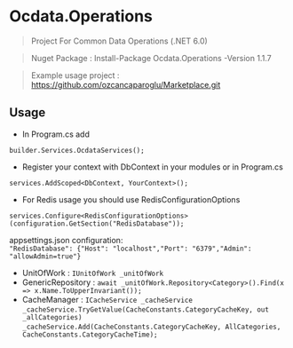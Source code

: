 # Ocdata.Operations

> Project For Common Data Operations (.NET 6.0)

> Nuget Package : Install-Package Ocdata.Operations -Version 1.1.7

> Example usage project : https://github.com/ozcancaparoglu/Marketplace.git

## Usage

- In Program.cs add

`builder.Services.OcdataServices();`

- Register your context with DbContext in your modules or in Program.cs

`services.AddScoped<DbContext, YourContext>(); `

- For Redis usage you should use RedisConfigurationOptions

`services.Configure<RedisConfigurationOptions>(configuration.GetSection("RedisDatabase"));`

 appsettings.json configuration:  
 `"RedisDatabase": {"Host": "localhost","Port": "6379","Admin": "allowAdmin=true"}`
 
 - UnitOfWork : `IUnitOfWork _unitOfWork`
 - GenericRepository : `await _unitOfWork.Repository<Category>().Find(x => x.Name.ToUpperInvariant());`
 - CacheManager : `ICacheService _cacheService`  
 `_cacheService.TryGetValue(CacheConstants.CategoryCacheKey, out _allCategories)`  
 `_cacheService.Add(CacheConstants.CategoryCacheKey, AllCategories, CacheConstants.CategoryCacheTime);`




